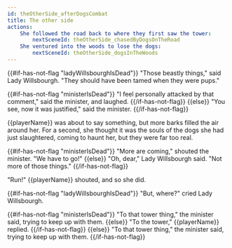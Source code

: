 ```yaml
---
id: theOtherSide_afterDogsCombat
title: The other side
actions:
    She followed the road back to where they first saw the tower:
        nextSceneId: theOtherSide_chasedByDogsOnTheRoad
    She ventured into the woods to lose the dogs:
        nextSceneId: theOtherSide_dogsInTheWoods
---
```


{{#if-has-not-flag "ladyWillsbourghIsDead"}}
"Those beastly things," said Lady Willsbourgh. "They should have been tamed when they were pups."

{{#if-has-not-flag "ministerIsDead"}}
"I feel personally attacked by that comment," said the minister, and laughed.
{{/if-has-not-flag}}
{{else}}
"You see, now it was justified," said the minister.
{{/if-has-not-flag}}

{{playerName}} was about to say something, but more barks filled the air around her. For a second, she thought it was the souls of the dogs she had just slaughtered, coming to haunt her, but they were far too real.

{{#if-has-not-flag "ministerIsDead"}}
"More are coming," shouted the minister. "We have to go!"
{{else}}
"Oh, dear," Lady Willsbourgh said. "Not more of those things."
{{/if-has-not-flag}}

"Run!" {{playerName}} shouted, and so she did.

{{#if-has-not-flag "ladyWillsbourghIsDead"}}
"But, where?" cried Lady Willsbourgh.

{{#if-has-not-flag "ministerIsDead"}}
"To that tower thing," the minister said, trying to keep up with them.
{{else}}
"To the tower," {{playerName}} replied.
{{/if-has-not-flag}}
{{else}}
"To that tower thing," the minister said, trying to keep up with them.
{{/if-has-not-flag}}
